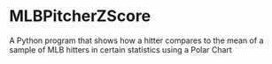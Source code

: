 # MLBPitcherZScore
A Python program that shows how a hitter compares to the mean of a sample of MLB hitters in certain statistics using a Polar Chart
